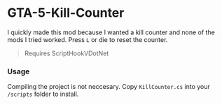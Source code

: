 # GTA-5-Kill-Counter
I quickly made this mod because I wanted a kill counter and none of the mods I tried worked. Press `L` or die to reset the counter.

> Requires ScriptHookVDotNet

### Usage
Compiling the project is not neccesary. Copy `KillCounter.cs` into your `/scripts` folder to install.
